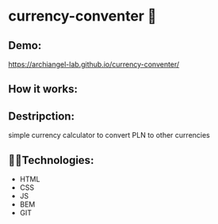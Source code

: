 # currency-conventer :money_with_wings:


## Demo:
https://archiangel-lab.github.io/currency-conventer/

## How it works:



## Destripction:
simple currency calculator to convert PLN to other currencies

## 👩‍💻Technologies:
- HTML
- CSS
- JS
- BEM
- GIT
